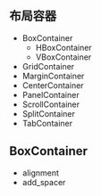 ## 布局容器
- BoxContainer
  - HBoxContainer
  - VBoxContainer
- GridContainer
- MarginContainer
- CenterContainer
- PanelContainer
- ScrollContainer
- SplitContainer
- TabContainer

## BoxContainer
- alignment
- add_spacer